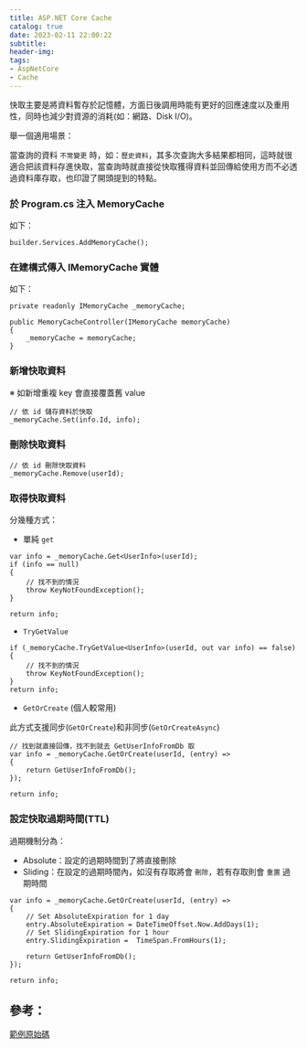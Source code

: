 ```yaml
---
title: ASP.NET Core Cache
catalog: true
date: 2023-02-11 22:00:22
subtitle:
header-img:
tags: 
- AspNetCore
- Cache
---
```

快取主要是將資料暫存於記憶體，方面日後調用時能有更好的回應速度以及重用性，同時也減少對資源的消耗(如：網路、Disk I/O)。

舉一個適用場景：

當查詢的資料 `不常變更` 時，如：`歷史資料`，其多次查詢大多結果都相同，這時就很適合把該資料存進快取，當查詢時就直接從快取獲得資料並回傳給使用方而不必透過資料庫存取，也印證了開頭提到的特點。

### 於 Program.cs 注入 MemoryCache

如下：

```C#=
builder.Services.AddMemoryCache();
```

### 在建構式傳入 IMemoryCache 實體

如下：

```c#=
private readonly IMemoryCache _memoryCache;

public MemoryCacheController(IMemoryCache memoryCache)
{
    _memoryCache = memoryCache;
}
```

### 新增快取資料

※ 如新增重複 key 會直接覆蓋舊 value

```C#=
// 依 id 儲存資料於快取
_memoryCache.Set(info.Id, info);
```

### 刪除快取資料
```C#=
// 依 id 刪除快取資料
_memoryCache.Remove(userId);
```


### 取得快取資料

分幾種方式：

* 單純 `get`

```C#=
var info = _memoryCache.Get<UserInfo>(userId);
if (info == null)
{
    // 找不到的情況
    throw KeyNotFoundException();
}

return info;
```

* `TryGetValue`

```C#=
if (_memoryCache.TryGetValue<UserInfo>(userId, out var info) == false)
{
    // 找不到的情況
    throw KeyNotFoundException();
}
return info;
```

* `GetOrCreate` (個人較常用)

此方式支援同步(`GetOrCreate`)和非同步(`GetOrCreateAsync`)

```C#=
// 找到就直接回傳，找不到就去 GetUserInfoFromDb 取
var info = _memoryCache.GetOrCreate(userId, (entry) =>
{
    return GetUserInfoFromDb();
});

return info;
```

### 設定快取過期時間(TTL)

過期機制分為：

* Absolute：設定的過期時間到了將直接刪除
* Sliding：在設定的過期時間內，如沒有存取將會 `刪除`，若有存取則會 `重置` 過期時間

```c#=
var info = _memoryCache.GetOrCreate(userId, (entry) =>
{
    // Set AbsoluteExpiration for 1 day
    entry.AbsoluteExpiration = DateTimeOffset.Now.AddDays(1);
    // Set SlidingExpiration for 1 hour
    entry.SlidingExpiration =  TimeSpan.FromHours(1);

    return GetUserInfoFromDb();
});

return info;
```

## 參考：

[範例原始碼](https://github.com/maxlin0523/aspnetcore.caching.demo)
